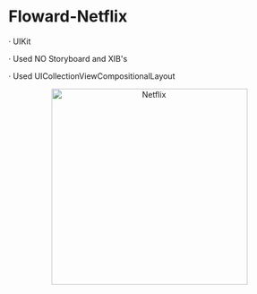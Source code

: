 # Floward-Netflix

<p align="leading">
· UIKit
</p>
<p align="leading">
· Used NO Storyboard and XIB's
</p>
<p align="leading">
· Used UICollectionViewCompositionalLayout
</p>

<p align="center">
  <img src="https://user-images.githubusercontent.com/108121037/201546551-5aa6746a-56e7-4696-bdc1-57f760d705cf.png" width="350" title="Netflix">
</p>
